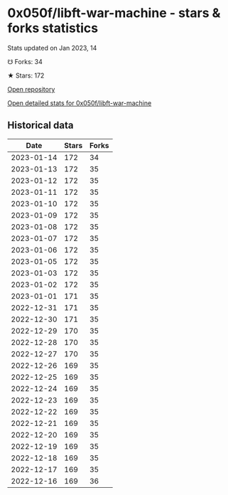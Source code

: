 # 0x050f/libft-war-machine - stars & forks statistics

Stats updated on Jan 2023, 14

☋ Forks: 34

★ Stars: 172

[Open repository](https://github.com/0x050f/libft-war-machine)

[Open detailed stats for 0x050f/libft-war-machine](https://reviewgithub.com/rep/0x050f/libft-war-machine)

## Historical data
| Date | Stars | Forks |
|------|-------|-------|
| 2023-01-14 | 172 | 34 | 
| 2023-01-13 | 172 | 35 | 
| 2023-01-12 | 172 | 35 | 
| 2023-01-11 | 172 | 35 | 
| 2023-01-10 | 172 | 35 | 
| 2023-01-09 | 172 | 35 | 
| 2023-01-08 | 172 | 35 | 
| 2023-01-07 | 172 | 35 | 
| 2023-01-06 | 172 | 35 | 
| 2023-01-05 | 172 | 35 | 
| 2023-01-03 | 172 | 35 | 
| 2023-01-02 | 172 | 35 | 
| 2023-01-01 | 171 | 35 | 
| 2022-12-31 | 171 | 35 | 
| 2022-12-30 | 171 | 35 | 
| 2022-12-29 | 170 | 35 | 
| 2022-12-28 | 170 | 35 | 
| 2022-12-27 | 170 | 35 | 
| 2022-12-26 | 169 | 35 | 
| 2022-12-25 | 169 | 35 | 
| 2022-12-24 | 169 | 35 | 
| 2022-12-23 | 169 | 35 | 
| 2022-12-22 | 169 | 35 | 
| 2022-12-21 | 169 | 35 | 
| 2022-12-20 | 169 | 35 | 
| 2022-12-19 | 169 | 35 | 
| 2022-12-18 | 169 | 35 | 
| 2022-12-17 | 169 | 35 | 
| 2022-12-16 | 169 | 36 | 

